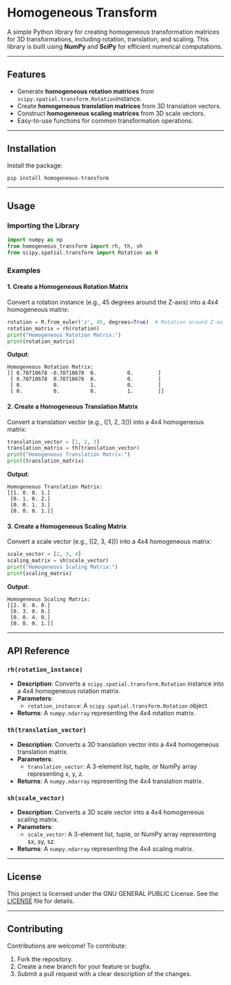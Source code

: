 # Homogeneous Transform

A simple Python library for creating homogeneous transformation matrices for 3D transformations, including rotation, translation, and scaling. This library is built using **NumPy** and **SciPy** for efficient numerical computations.

---

## **Features**
- Generate **homogeneous rotation matrices** from `scipy.spatial.transform.Rotation`instance.
- Create **homogeneous translation matrices** from 3D translation vectors.
- Construct **homogeneous scaling matrices** from 3D scale vectors.
- Easy-to-use functions for common transformation operations.

---

## **Installation**

Install the package:
```bash
pip install homogeneous-transform
```


---

## **Usage**

### **Importing the Library**
```python
import numpy as np
from homogeneous_transform import rh, th, sh
from scipy.spatial.transform import Rotation as R
```

### **Examples**

#### **1. Create a Homogeneous Rotation Matrix**
Convert a rotation instance (e.g., 45 degrees around the Z-axis) into a 4x4 homogeneous matrix:
```python
rotation = R.from_euler('z', 45, degrees=True)  # Rotation around Z-axis
rotation_matrix = rh(rotation)
print("Homogeneous Rotation Matrix:")
print(rotation_matrix)
```

**Output**:
```
Homogeneous Rotation Matrix:
[[ 0.70710678 -0.70710678  0.          0.        ]
 [ 0.70710678  0.70710678  0.          0.        ]
 [ 0.          0.          1.          0.        ]
 [ 0.          0.          0.          1.        ]]
```

#### **2. Create a Homogeneous Translation Matrix**
Convert a translation vector (e.g., \([1, 2, 3]\)) into a 4x4 homogeneous matrix:
```python
translation_vector = [1, 2, 3]
translation_matrix = th(translation_vector)
print("Homogeneous Translation Matrix:")
print(translation_matrix)
```

**Output**:
```
Homogeneous Translation Matrix:
[[1. 0. 0. 1.]
 [0. 1. 0. 2.]
 [0. 0. 1. 3.]
 [0. 0. 0. 1.]]
```

#### **3. Create a Homogeneous Scaling Matrix**
Convert a scale vector (e.g., \([2, 3, 4]\)) into a 4x4 homogeneous matrix:
```python
scale_vector = [2, 3, 4]
scaling_matrix = sh(scale_vector)
print("Homogeneous Scaling Matrix:")
print(scaling_matrix)
```

**Output**:
```
Homogeneous Scaling Matrix:
[[2. 0. 0. 0.]
 [0. 3. 0. 0.]
 [0. 0. 4. 0.]
 [0. 0. 0. 1.]]
```

---

## **API Reference**

### `rh(rotation_instance)`
- **Description**: Converts a `scipy.spatial.transform.Rotation` instance into a 4x4 homogeneous rotation matrix.
- **Parameters**:
  - `rotation_instance`: A `scipy.spatial.transform.Rotation` object.
- **Returns**: A `numpy.ndarray` representing the 4x4 rotation matrix.

### `th(translation_vector)`
- **Description**: Converts a 3D translation vector into a 4x4 homogeneous translation matrix.
- **Parameters**:
  - `translation_vector`: A 3-element list, tuple, or NumPy array representing x, y, z.
- **Returns**: A `numpy.ndarray` representing the 4x4 translation matrix.

### `sh(scale_vector)`
- **Description**: Converts a 3D scale vector into a 4x4 homogeneous scaling matrix.
- **Parameters**:
  - `scale_vector`: A 3-element list, tuple, or NumPy array representing sx, sy, sz.
- **Returns**: A `numpy.ndarray` representing the 4x4 scaling matrix.


---

## **License**
This project is licensed under the GNU GENERAL PUBLIC License. See the [LICENSE](LICENSE) file for details.

---

## **Contributing**

Contributions are welcome! To contribute:
1. Fork the repository.
2. Create a new branch for your feature or bugfix.
3. Submit a pull request with a clear description of the changes.


